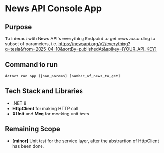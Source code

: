 # News API Console App

## Purpose
To interact with News API's everything Endpoint to get news according to subset of parameters, i.e. https://newsapi.org/v2/everything?q=tesla&from=2025-04-10&sortBy=publishedAt&apikey=[YOUR_API_KEY]

## Command to run
```
dotnet run app [json_params] [number_of_news_to_get]
```

## Tech Stack and Libraries
- .NET 8
- **HttpClient** for making HTTP call
- **XUnit** and **Moq** for mocking unit tests

## Remaining Scope
- **[minor]** Unit test for the service layer, after the abstraction of HttpClient has been done.


